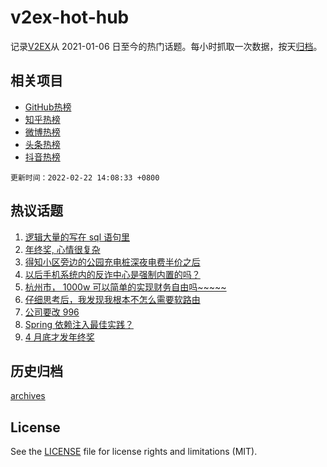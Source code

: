 # v2ex-hot-hub

 记录[V2EX](https://www.v2ex.com/)从 2021-01-06 日至今的热门话题。每小时抓取一次数据，按天[归档](archives)。
 
 ## 相关项目

- [GitHub热榜](https://github.com/lonnyzhang423/github-hot-hub)
- [知乎热榜](https://github.com/lonnyzhang423/zhihu-hot-hub)
- [微博热榜](https://github.com/lonnyzhang423/weibo-hot-hub)
- [头条热榜](https://github.com/lonnyzhang423/toutiao-hot-hub)
- [抖音热榜](https://github.com/lonnyzhang423/douyin-hot-hub)


 `更新时间：2022-02-22 14:08:33 +0800`

## 热议话题

1. [逻辑大量的写在 sql 语句里](https://www.v2ex.com/t/835439)
1. [年终奖, 心情很复杂](https://www.v2ex.com/t/835402)
1. [得知小区旁边的公园充电桩深夜电费半价之后](https://www.v2ex.com/t/835413)
1. [以后手机系统内的反诈中心是强制内置的吗？](https://www.v2ex.com/t/835486)
1. [杭州市， 1000w 可以简单的实现财务自由吗~~~~~](https://www.v2ex.com/t/835476)
1. [仔细思考后，我发现我根本不怎么需要软路由](https://www.v2ex.com/t/835403)
1. [公司要改 996](https://www.v2ex.com/t/835444)
1. [Spring 依赖注入最佳实践？](https://www.v2ex.com/t/835484)
1. [4 月底才发年终奖](https://www.v2ex.com/t/835572)

## 历史归档

[archives](archives)

## License

See the [LICENSE](LICENSE) file for license rights and limitations (MIT).
